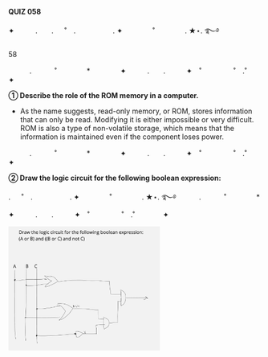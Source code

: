 
**QUIZ 058** 

✦　　　.　　. 　 ˚　.　　　　　 . ✦　　　 　˚　　　　 . ★⋆. ࿐࿔ 

58


　　　.   　　˚　　 　　*　　 　　✦　　　.　　.　　　✦　˚ 　　　　 ˚　.˚　　　　✦

   
**① Describe the role of the ROM memory in a computer.**

- As the name suggests, read-only memory, or ROM, stores information that can only be read. Modifying it is either impossible or very difficult. ROM is also a type of non-volatile storage, which means that the information is maintained even if the component loses power.


　　　.   　　˚　　 　　*　　 　　✦　　　.　　.　　　✦　˚ 　　　　 ˚　.˚　　　　✦

**② Draw the logic circuit for the following boolean expression:**

. 　 ˚　.　　　　　 . ✦　　　 　˚　　　　 . ★⋆. ࿐࿔ 
　　　.   　　˚　　 　　*　　 　　✦　　　.　　.　　　✦　˚ 　　　　 ˚　.˚　　　　✦

<img src="https://github.com/marinamen/unit4/blob/main/images/Untitled%20(9).jpg" width=60% height=60%>
